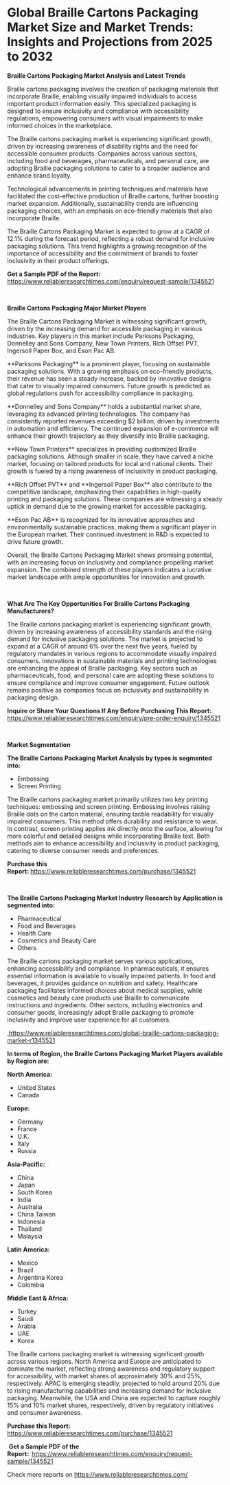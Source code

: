 <p><h1>Global Braille Cartons Packaging Market Size and Market Trends: Insights and Projections from 2025 to 2032</h1></p><p><strong>Braille Cartons Packaging Market Analysis and Latest Trends</strong></p>
<p><p>Braille cartons packaging involves the creation of packaging materials that incorporate Braille, enabling visually impaired individuals to access important product information easily. This specialized packaging is designed to ensure inclusivity and compliance with accessibility regulations, empowering consumers with visual impairments to make informed choices in the marketplace.</p><p>The Braille cartons packaging market is experiencing significant growth, driven by increasing awareness of disability rights and the need for accessible consumer products. Companies across various sectors, including food and beverages, pharmaceuticals, and personal care, are adopting Braille packaging solutions to cater to a broader audience and enhance brand loyalty. </p><p>Technological advancements in printing techniques and materials have facilitated the cost-effective production of Braille cartons, further boosting market expansion. Additionally, sustainability trends are influencing packaging choices, with an emphasis on eco-friendly materials that also incorporate Braille. </p><p>The Braille Cartons Packaging Market is expected to grow at a CAGR of 12.1% during the forecast period, reflecting a robust demand for inclusive packaging solutions. This trend highlights a growing recognition of the importance of accessibility and the commitment of brands to foster inclusivity in their product offerings.</p></p>
<p><strong>Get a Sample PDF of the Report:&nbsp;</strong> <a href="https://www.reliableresearchtimes.com/enquiry/request-sample/1345521?utm_campaign=3114&utm_medium=2&utm_source=Github&utm_content=ia&utm_term=08032025&utm_id=braille-cartons-packaging">https://www.reliableresearchtimes.com/enquiry/request-sample/1345521</a></p>
<p>&nbsp;</p>
<p><strong>Braille Cartons Packaging Major Market Players</strong></p>
<p><p>The Braille Cartons Packaging Market is witnessing significant growth, driven by the increasing demand for accessible packaging in various industries. Key players in this market include Parksons Packaging, Donnelley and Sons Company, New Town Printers, Rich Offset PVT, Ingersoll Paper Box, and Eson Pac AB.</p><p>**Parksons Packaging** is a prominent player, focusing on sustainable packaging solutions. With a growing emphasis on eco-friendly products, their revenue has seen a steady increase, backed by innovative designs that cater to visually impaired consumers. Future growth is predicted as global regulations push for accessibility compliance in packaging.</p><p>**Donnelley and Sons Company** holds a substantial market share, leveraging its advanced printing technologies. The company has consistently reported revenues exceeding $2 billion, driven by investments in automation and efficiency. The continued expansion of e-commerce will enhance their growth trajectory as they diversify into Braille packaging.</p><p>**New Town Printers** specializes in providing customized Braille packaging solutions. Although smaller in scale, they have carved a niche market, focusing on tailored products for local and national clients. Their growth is fueled by a rising awareness of inclusivity in product packaging.</p><p>**Rich Offset PVT** and **Ingersoll Paper Box** also contribute to the competitive landscape, emphasizing their capabilities in high-quality printing and packaging solutions. These companies are witnessing a steady uptick in demand due to the growing market for accessible packaging.</p><p>**Eson Pac AB** is recognized for its innovative approaches and environmentally sustainable practices, making them a significant player in the European market. Their continued investment in R&D is expected to drive future growth.</p><p>Overall, the Braille Cartons Packaging Market shows promising potential, with an increasing focus on inclusivity and compliance propelling market expansion. The combined strength of these players indicates a lucrative market landscape with ample opportunities for innovation and growth.</p></p>
<p>&nbsp;</p>
<p><strong>What Are The Key Opportunities For Braille Cartons Packaging Manufacturers?</strong></p>
<p><p>The Braille cartons packaging market is experiencing significant growth, driven by increasing awareness of accessibility standards and the rising demand for inclusive packaging solutions. The market is projected to expand at a CAGR of around 6% over the next five years, fueled by regulatory mandates in various regions to accommodate visually impaired consumers. Innovations in sustainable materials and printing technologies are enhancing the appeal of Braille packaging. Key sectors such as pharmaceuticals, food, and personal care are adopting these solutions to ensure compliance and improve consumer engagement. Future outlook remains positive as companies focus on inclusivity and sustainability in packaging design.</p></p>
<p><strong>Inquire or Share Your Questions If Any Before Purchasing This Report:</strong> <a href="https://www.reliableresearchtimes.com/enquiry/pre-order-enquiry/1345521?utm_campaign=3114&utm_medium=2&utm_source=Github&utm_content=ia&utm_term=08032025&utm_id=braille-cartons-packaging">https://www.reliableresearchtimes.com/enquiry/pre-order-enquiry/1345521</a></p>
<p>&nbsp;</p>
<p><strong>Market Segmentation</strong></p>
<p><strong>The Braille Cartons Packaging Market Analysis by types is segmented into:</strong></p>
<p><ul><li>Embossing</li><li>Screen Printing</li></ul></p>
<p><p>The Braille cartons packaging market primarily utilizes two key printing techniques: embossing and screen printing. Embossing involves raising Braille dots on the carton material, ensuring tactile readability for visually impaired consumers. This method offers durability and resistance to wear. In contrast, screen printing applies ink directly onto the surface, allowing for more colorful and detailed designs while incorporating Braille text. Both methods aim to enhance accessibility and inclusivity in product packaging, catering to diverse consumer needs and preferences.</p></p>
<p><strong>Purchase this Report:&nbsp;</strong><a href="https://www.reliableresearchtimes.com/purchase/1345521?utm_campaign=3114&utm_medium=2&utm_source=Github&utm_content=ia&utm_term=08032025&utm_id=braille-cartons-packaging">https://www.reliableresearchtimes.com/purchase/1345521</a></p>
<p>&nbsp;</p>
<p><strong>The Braille Cartons Packaging Market Industry Research by Application is segmented into:</strong></p>
<p><ul><li>Pharmaceutical</li><li>Food and Beverages</li><li>Health Care</li><li>Cosmetics and Beauty Care</li><li>Others</li></ul></p>
<p><p>The Braille cartons packaging market serves various applications, enhancing accessibility and compliance. In pharmaceuticals, it ensures essential information is available to visually impaired patients. In food and beverages, it provides guidance on nutrition and safety. Healthcare packaging facilitates informed choices about medical supplies, while cosmetics and beauty care products use Braille to communicate instructions and ingredients. Other sectors, including electronics and consumer goods, increasingly adopt Braille packaging to promote inclusivity and improve user experience for all customers.</p></p>
<p><a href="https://www.reliableresearchtimes.com/global-braille-cartons-packaging-market-r1345521?utm_campaign=3114&utm_medium=2&utm_source=Github&utm_content=ia&utm_term=08032025&utm_id=braille-cartons-packaging">&nbsp;https://www.reliableresearchtimes.com/global-braille-cartons-packaging-market-r1345521</a></p>
<p><strong>In terms of Region, the Braille Cartons Packaging Market Players available by Region are:</strong></p>
<p>
    <p> <strong> North America: </strong>
        <ul>
            <li>United States</li>
            <li>Canada</li>
        </ul>
        </p> 
    <p> <strong> Europe: </strong>
        <ul>
            <li>Germany</li>
            <li>France</li>
            <li>U.K.</li>
            <li>Italy</li>
            <li>Russia</li>
        </ul>
        </p> 
    <p> <strong> Asia-Pacific: </strong>
        <ul>
            <li>China</li>
            <li>Japan</li>
            <li>South Korea</li>
            <li>India</li>
            <li>Australia</li>
            <li>China Taiwan</li>
            <li>Indonesia</li>
            <li>Thailand</li>
            <li>Malaysia</li>
        </ul>
        </p> 
    <p> <strong> Latin America: </strong>
        <ul>
            <li>Mexico</li>
            <li>Brazil</li>
            <li>Argentina Korea</li>
            <li>Colombia</li>
        </ul>
        </p> 
    <p> <strong> Middle East & Africa: </strong>
        <ul>
            <li>Turkey</li>
            <li>Saudi</li>
            <li>Arabia</li>
            <li>UAE</li>
            <li>Korea</li>
        </ul>
    </p>
    </p>
<p><p>The Braille cartons packaging market is witnessing significant growth across various regions. North America and Europe are anticipated to dominate the market, reflecting strong awareness and regulatory support for accessibility, with market shares of approximately 30% and 25%, respectively. APAC is emerging steadily, projected to hold around 20% due to rising manufacturing capabilities and increasing demand for inclusive packaging. Meanwhile, the USA and China are expected to capture roughly 15% and 10% market shares, respectively, driven by regulatory initiatives and consumer awareness.</p></p>
<p><strong>Purchase this Report: </strong><a href="https://www.reliableresearchtimes.com/purchase/1345521?utm_campaign=3114&utm_medium=2&utm_source=Github&utm_content=ia&utm_term=08032025&utm_id=braille-cartons-packaging">https://www.reliableresearchtimes.com/purchase/1345521</a></p>
<p>&nbsp;<strong>Get a Sample PDF of the Report:&nbsp;&nbsp;</strong><a href="https://www.reliableresearchtimes.com/enquiry/request-sample/1345521?utm_campaign=3114&utm_medium=2&utm_source=Github&utm_content=ia&utm_term=08032025&utm_id=braille-cartons-packaging">https://www.reliableresearchtimes.com/enquiry/request-sample/1345521</a></p>
<p><strong></strong></p>
<p>Check more reports on <a href="https://www.reliableresearchtimes.com/?utm_campaign=3114&utm_medium=2&utm_source=Github&utm_content=ia&utm_term=08032025&utm_id=braille-cartons-packaging">https://www.reliableresearchtimes.com/</a></p>